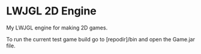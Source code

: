 # LWJGL 2D Engine
My LWJGL engine for making 2D games.

To run the current test game build go to [repodir]/bin and open the Game.jar file.
